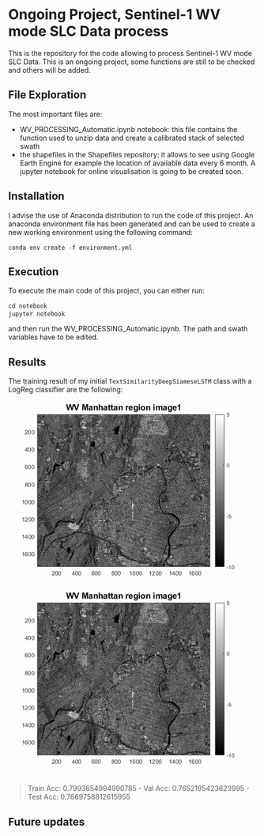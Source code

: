 # Ongoing Project, Sentinel-1 WV mode SLC Data process

This is the repository for the code allowing to process Sentinel-1 WV mode SLC Data. This is an ongoing project, some functions are still to be checked and others will be added.


## File Exploration

The most important files are:

 - WV_PROCESSING_Automatic.ipynb notebook: this file contains the function used to unzip data and create a calibrated stack of selected swath
 - the shapefiles in the Shapefiles repository: it allows to see using Google Earth Engine for example the location of available data every 6 month. A jupyter notebook for online visualisation is going to be created soon.

## Installation
I advise the use of Anaconda distribution to run the code of this project. An anaconda environment file has been generated and can be used to create a new working environment using the following command:
```
conda env create -f environment.yml
```


## Execution
To execute the main code of this project, you can either run:
```shell
cd notebook
jupyter notebook
```
and then run the WV_PROCESSING_Automatic.ipynb. The path and swath variables have to be edited.


## Results
The training result of my initial ```TextSimilarityDeepSiameseLSTM``` class with a LogReg classifier are the following:


![gif](Example/ManVV_WV.gif)
![img](Example/ManVV_WV.gif)

> Train Acc: 0.7993654994990785 - Val Acc: 0.7652195423623995 - Test Acc: 0.7669758812615955

## Future updates
